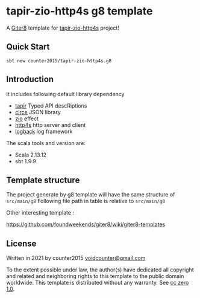# tapir-zio-http4s g8 template

A [Giter8][g8] template for [tapir-zio-http4s](https://tapir.softwaremill.com/en/latest/server/zio-http4s.html) project!

## Quick Start
```
sbt new counter2015/tapir-zio-http4s.g8
```

## Introduction
It includes following default library dependency
- [tapir](https://tapir.softwaremill.com/) Typed API descRiptions
- [circe](https://circe.github.io/circe/) JSON library
- [zio](https://zio.dev) effect
- [http4s](https://http4s.org) http server and client
- [logback](http://logback.qos.ch/) log framework

The scala tools and version are:
- Scala 2.13.12
- sbt 1.9.9

## Template structure
The project generate by g8 template will have the same structure of `src/main/g8`
Following file path in table is relative to `src/main/g8`


Other interesting template :

https://github.com/foundweekends/giter8/wiki/giter8-templates



License
----------------
Written in 2021 by counter2015 <voidcounter@gmail.com>

To the extent possible under law, the author(s) have dedicated all copyright and related
and neighboring rights to this template to the public domain worldwide.
This template is distributed without any warranty. See [cc zero 1.0](http://creativecommons.org/publicdomain/zero/1.0/).

[g8]: http://www.foundweekends.org/giter8/
